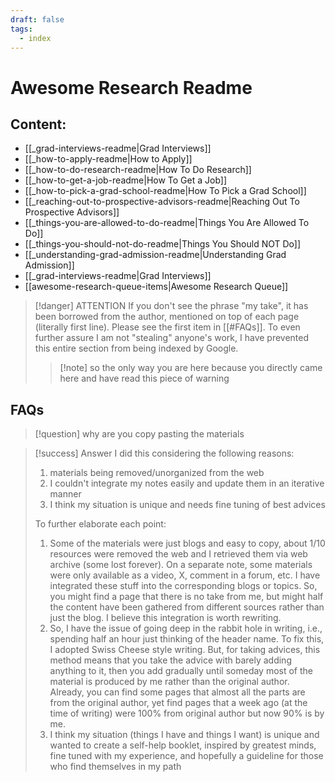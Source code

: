 ```yaml
---
draft: false
tags:
  - index
---
```


# Awesome Research Readme

## Content:
- [[_grad-interviews-readme|Grad Interviews]]
- [[_how-to-apply-readme|How to Apply]]
- [[_how-to-do-research-readme|How To Do Research]]
- [[_how-to-get-a-job-readme|How To Get a Job]]
- [[_how-to-pick-a-grad-school-readme|How To Pick a Grad School]]
- [[_reaching-out-to-prospective-advisors-readme|Reaching Out To Prospective Advisors]]
- [[_things-you-are-allowed-to-do-readme|Things You Are Allowed To Do]]
- [[_things-you-should-not-do-readme|Things You Should NOT Do]]
- [[_understanding-grad-admission-readme|Understanding Grad Admission]]
- [[_grad-interviews-readme|Grad Interviews]]
- [[awesome-research-queue-items|Awesome Research Queue]]

>[!danger] ATTENTION
>If you don't see the phrase "my take", it has been borrowed from the author, mentioned on top of each page (literally first line). Please see the first item in [[#FAQs]]. 
>To even further assure I am not "stealing" anyone's work, I have prevented this entire section from being indexed by Google.
>>[!note] so the only way you are here because you directly came here and have read this piece of warning

## FAQs

>[!question] why are you copy pasting the materials

>[!success] Answer
> I did this considering the following reasons:
> 1. materials being removed/unorganized from the web 
> 2. I couldn't integrate my notes easily and update them in an iterative manner
> 3. I think my situation is unique and needs fine tuning of best advices
>
>To further elaborate each point:
>1. Some of the materials were just blogs and easy to copy, about 1/10 resources were removed the web and I retrieved them via web archive (some lost forever). On a separate note, some materials were only available as a video, X, comment in a forum, etc. I have integrated these stuff into the corresponding blogs or topics. So, you might find a page that there is no take from me, but might half the content have been gathered from different sources rather than just the blog. I believe this integration is worth rewriting.
>2. So, I have the issue of going deep in the rabbit hole in writing, i.e., spending half an hour just thinking of the header name. To fix this, I adopted Swiss Cheese style writing. But, for taking advices, this method means that you take the advice with barely adding anything to it, then you add gradually until someday most of the material is produced by me rather than the original author. Already, you can find some pages that almost all the parts are from the original author, yet find pages that a week ago (at the time of writing) were 100% from original author but now 90% is by me.
>3. I think my situation (things I have and things I want) is unique and wanted to create a self-help booklet, inspired by greatest minds, fine tuned with my experience, and hopefully a guideline for those who find themselves in my path
